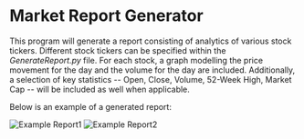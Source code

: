 # Market Report Generator

This program will generate a report consisting of analytics of various stock tickers.
Different stock tickers can be specified within the  *GenerateReport.py* file.
For each stock, a graph modelling the price movement for the day and the volume for the day are included.
Additionally, a selection of key statistics -- Open, Close, Volume, 52-Week High,
Market Cap -- will be included as well when applicable.

Below is an example of a generated report:

![Example Report1](StockMarketReport-5)
![Example Report2](StockMarketReport-6)
